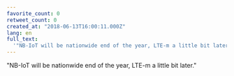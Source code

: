```yaml
---
favorite_count: 0
retweet_count: 0
created_at: "2018-06-13T16:00:11.000Z"
lang: en
full_text:
  '"NB-IoT will be nationwide end of the year, LTE-m a little bit later."'
---
```


"NB-IoT will be nationwide end of the year, LTE-m a little bit later."
